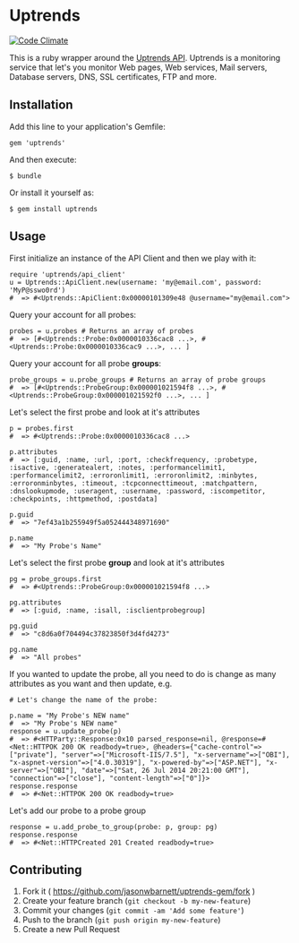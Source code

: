 # Uptrends

[![Code Climate](https://codeclimate.com/github/jasonwbarnett/uptrends-gem/badges/gpa.svg)](https://codeclimate.com/github/jasonwbarnett/uptrends-gem)

This is a ruby wrapper around the [Uptrends API][2]. Uptrends is a monitoring service that let's you monitor Web pages, Web services, Mail servers, Database servers, DNS, SSL certificates, FTP and more.

## Installation

Add this line to your application's Gemfile:

    gem 'uptrends'

And then execute:

    $ bundle

Or install it yourself as:

    $ gem install uptrends

## Usage

First initialize an instance of the API Client and then we play with it:

    require 'uptrends/api_client'
    u = Uptrends::ApiClient.new(username: 'my@email.com', password: 'MyP@sswo0rd')
    #  => #<Uptrends::ApiClient:0x00000101309e48 @username="my@email.com">

Query your account for all probes:

    probes = u.probes # Returns an array of probes
    #  => [#<Uptrends::Probe:0x0000010336cac8 ...>, #<Uptrends::Probe:0x0000010336cac9 ...>, ... ]

Query your account for all probe __groups__:

    probe_groups = u.probe_groups # Returns an array of probe groups
    #  => [#<Uptrends::ProbeGroup:0x000001021594f8 ...>, #<Uptrends::ProbeGroup:0x000001021592f0 ...>, ... ]

Let's select the first probe and look at it's attributes

    p = probes.first
    #  => #<Uptrends::Probe:0x0000010336cac8 ...>

    p.attributes
    #  => [:guid, :name, :url, :port, :checkfrequency, :probetype, :isactive, :generatealert, :notes, :performancelimit1, :performancelimit2, :erroronlimit1, :erroronlimit2, :minbytes, :erroronminbytes, :timeout, :tcpconnecttimeout, :matchpattern, :dnslookupmode, :useragent, :username, :password, :iscompetitor, :checkpoints, :httpmethod, :postdata]

    p.guid
    #  => "7ef43a1b255949f5a052444348971690"

    p.name
    #  => "My Probe's Name"

Let's select the first probe __group__ and look at it's attributes

    pg = probe_groups.first
    #  => #<Uptrends::ProbeGroup:0x000001021594f8 ...>

    pg.attributes
    #  => [:guid, :name, :isall, :isclientprobegroup]

    pg.guid
    #  => "c8d6a0f704494c37823850f3d4fd4273"

    pg.name
    #  => "All probes"

If you wanted to update the probe, all you need to do is change as many attributes as you want and then update, e.g.

    # Let's change the name of the probe:

    p.name = "My Probe's NEW name"
    #  => "My Probe's NEW name"
    response = u.update_probe(p)
    #  => #<HTTParty::Response:0x10 parsed_response=nil, @response=#<Net::HTTPOK 200 OK readbody=true>, @headers={"cache-control"=>["private"], "server"=>["Microsoft-IIS/7.5"], "x-servername"=>["OBI"], "x-aspnet-version"=>["4.0.30319"], "x-powered-by"=>["ASP.NET"], "x-server"=>["OBI"], "date"=>["Sat, 26 Jul 2014 20:21:00 GMT"], "connection"=>["close"], "content-length"=>["0"]}>
    response.response
    #  => #<Net::HTTPOK 200 OK readbody=true>

Let's add our probe to a probe group

    response = u.add_probe_to_group(probe: p, group: pg)
    response.response
    #  => #<Net::HTTPCreated 201 Created readbody=true>

## Contributing

1. Fork it ( https://github.com/jasonwbarnett/uptrends-gem/fork )
2. Create your feature branch (`git checkout -b my-new-feature`)
3. Commit your changes (`git commit -am 'Add some feature'`)
4. Push to the branch (`git push origin my-new-feature`)
5. Create a new Pull Request


[1]: https://uptrends.com/
[2]: http://www.uptrends.com/en/support/api
